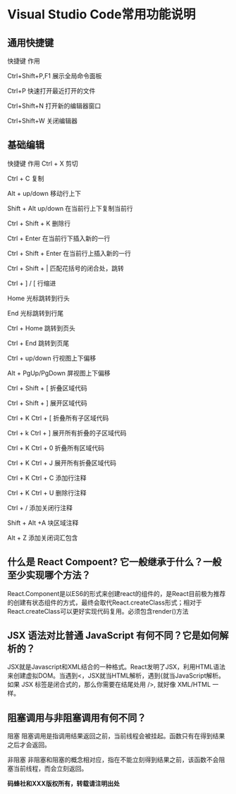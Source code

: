 # Visual Studio Code常用功能说明
## 通用快捷键
快捷键	作用


Ctrl+Shift+P,F1	展示全局命令面板


Ctrl+P	快速打开最近打开的文件


Ctrl+Shift+N	打开新的编辑器窗口


Ctrl+Shift+W	关闭编辑器 


## 基础编辑
快捷键	作用
Ctrl + X	剪切


Ctrl + C	复制


Alt + up/down	移动行上下


Shift + Alt up/down	在当前行上下复制当前行


Ctrl + Shift + K	删除行


Ctrl + Enter	在当前行下插入新的一行


Ctrl + Shift + Enter	在当前行上插入新的一行


Ctrl + Shift + | 匹配花括号的闭合处，跳转


Ctrl + ] / [	行缩进


Home	光标跳转到行头


End	光标跳转到行尾


Ctrl + Home	跳转到页头


Ctrl + End	跳转到页尾


Ctrl + up/down	行视图上下偏移


Alt + PgUp/PgDown	屏视图上下偏移


Ctrl + Shift + [	折叠区域代码


Ctrl + Shift + ]	展开区域代码


Ctrl + K Ctrl + [	折叠所有子区域代码


Ctrl + k Ctrl + ]	展开所有折叠的子区域代码


Ctrl + K Ctrl + 0	折叠所有区域代码


Ctrl + K Ctrl + J	展开所有折叠区域代码


Ctrl + K Ctrl + C	添加行注释


Ctrl + K Ctrl + U	删除行注释


Ctrl + /	添加关闭行注释


Shift + Alt +A	块区域注释


Alt + Z	添加关闭词汇包含



## 什么是 React Compoent? 它一般继承于什么？一般至少实现哪个方法？
React.Component是以ES6的形式来创建react的组件的，是React目前极为推荐的创建有状态组件的方式，最终会取代React.createClass形式；相对于 React.createClass可以更好实现代码复用。必须包含render()方法
## JSX 语法对比普通 JavaScript 有何不同？它是如何解析的？
JSX就是Javascript和XML结合的一种格式。React发明了JSX，利用HTML语法来创建虚拟DOM。当遇到<，JSX就当HTML解析，遇到{就当JavaScript解析。如果 JSX 标签是闭合式的，那么你需要在结尾处用 />, 就好像 XML/HTML 一样。
## 阻塞调用与非阻塞调用有何不同？
阻塞 
阻塞调用是指调用结果返回之前，当前线程会被挂起。函数只有在得到结果之后才会返回。

非阻塞 
非阻塞和阻塞的概念相对应，指在不能立刻得到结果之前，该函数不会阻塞当前线程，而会立刻返回。 


**码蜂社和XXX版权所有，转载请注明出处**
